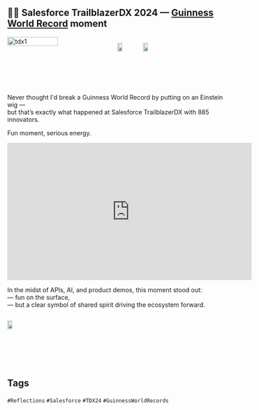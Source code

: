 ## 🧑‍🔬 Salesforce TrailblazerDX 2024 — [Guinness World Record](https://guinnessworldrecords.com/world-records/100331-largest-gathering-of-people-dressed-as-albert-einstein) moment  

<div style="display:flex; flex-wrap:wrap; gap:10px;">
  <!-- Image 1 -->
  <img src="/alvin-site/JPG_VID/salesforce.jpg?v=1" 
       alt="tdx1" 
       width="48%">

  <!-- Image 2 -->
  <img src="/alvin-site/JPG_VID/salesforce2.jpg?v=1" 
       alt="tdx2" 
       width="48%">

  <!-- Image 3 -->
  <img src="/alvin-site/JPG_VID/salesforce3.webp.jpg?v=1" 
       alt="tdx3" 
       width="48%">
</div>

Never thought I'd break a Guinness World Record by putting on an Einstein wig —  
but that’s exactly what happened at Salesforce TrailblazerDX with 885 innovators.  

Fun moment, serious energy.  

<iframe 
  src="https://www.youtube.com/embed/rVVH3srQB70" 
  width="560" 
  height="315" 
  style="aspect-ratio: 16/9;" 
  frameborder="0" 
  allowfullscreen>
</iframe>

In the midst of APIs, AI, and product demos, this moment stood out:  
— fun on the surface,  
— but a clear symbol of shared spirit driving the ecosystem forward.  

<div style="display:flex; flex-wrap:wrap; gap:10px;">

  <img src="/alvin-site/JPG_VID/salesforce_einstein.jpg?v=1" 
       alt="tdx4" 
       width="48%">

</div>

## Tags

`#Reflections` `#Salesforce` `#TDX24` `#GuinnessWorldRecords`
